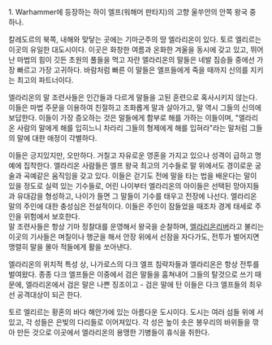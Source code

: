 1\. Warhammer에 등장하는 하이 엘프(워해머 판타지)의 고향 울쑤안의 안쪽 왕국 중 하나.  

칼레도르의 북쪽, 내해와 맞닿는 곳에는 기마군주의 땅 엘라리온이 있다. 토르 엘리르는 이곳의 유일한 대도시이다. 이곳은 화창한 여름과 온화한
겨울을 동시에 갖고 있고, 뛰어난 마법의 힘이 깃든 초원의 풀들을 먹고 자란 엘라리온의 말들은 네발 짐승들 중에선 가장 빠르고 가장
고귀하다. 바람처럼 빠른 이 말들은 엘프들에게 죽을 때까지 신의를 지키는 최고의 파트너이다.  

엘라리온의 말 조련사들은 인간들과 다르게 말들을 고된 훈련으로 혹사시키지 않는다. 이들은 마법 주문을 이용하여 친절하고 조화롭게 말과
살아가고, 말 역시 그들의 신의에 보답한다. 이들이 가장 증오하는 것은 말들에게 함부로 해를 가하는 이들이며, "엘라리온 사람의 말에게 해를
입히느니 차라리 그들의 형제에게 해를 입혀라"라는 말처럼 그들의 말에 대한 애정이 각별하다.  

이들은 긍지있지만, 오만하다. 거칠고 자유로운 영혼을 가지고 있으나 성격이 급하고 명예에 집착한다. 엘라리온 사람들은 엘프 왕국 최고의
기수들로 말 위에서도 경이로운 궁술과 곡예같은 움직임을 갖고 있다. 이들은 걷기도 전에 말을 타는 법을 배운다는 말이 있을 정도로 실력 있는
기수들로, 어린 나이부터 엘라리온의 아이들은 선택된 망아지들과 유대감을 형성하고, 나이가 들면 그 말들이 기수를 태우고 전장에 나선다.
엘라리온 말의 주인에 대한 충성심은 전설적이다. 이들은 주인이 잠들었을 때조차 경계 태세로 주인을 위험에서 보호한다.  
말 조련사들은 항상 기마 정찰대를 운영해서 왕국을 순찰하며, [엘라리온리버](%EC%97%98%EB%9D%BC%EB%A6%AC%EC%98%A8%20%EB%A6%AC%EB%B2%84.md)라고 불리는 이곳의
기사들은 며칠이나 행군을 해서 안장 위에서 선잠을 자다가도, 전투가 벌어지면 맹렬히 말을 몰아 적들에게 활을 쏘아낸다.

엘라리온의 위치적 특성 상, 나가로스의 다크 엘프 침략자들과 엘라리온은 항상 전투를 벌여왔다. 종종 다크 엘프들은 이중에서 검은 말들을
훔쳐내어 그들의 탈것으로 쓰기 때문에, 엘라리온에서 검은 말은 나쁜 징조이고 - 검은 말에 탄 이들은 다크 엘프들의 최우선 공격대상이 되곤
한다.  

토르 엘리르는 황혼의 바다 해안가에 있는 아름다운 도시이다. 도시는 여러 섬들 위에 서있고, 각 성들은 은빛의 다리들로 이어져있다. 각 성은
높이 솟은 봉우리의 바위들을 깎아 만든 것으로 이곳에서 엘라리온의 용맹한 기병들이 휴식을 취한다.  


